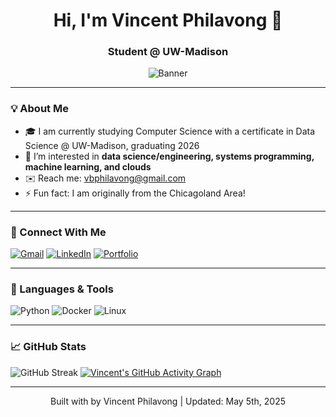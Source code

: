 <h1 align="center">Hi, I'm Vincent Philavong 👋</h1>
<h3 align="center">Student @ UW-Madison</h3>

<p align="center">
  <img src="https://your-banner-image-url" alt="Banner" />
</p>

---

### 💡 About Me
- 🎓 I am currently studying Computer Science with a certificate in Data Science @ UW-Madison, graduating 2026
- 💬 I’m interested in **data science/engineering, systems programming, machine learning, and clouds**
- ✉️ Reach me: [vbphilavong@gmail.com](mailto:vbphilavong@gmail.com)
- ⚡ Fun fact: I am originally from the Chicagoland Area!
 
---

### 🔗 Connect With Me

[![Gmail](https://img.shields.io/badge/-Email-D14836?style=for-the-badge&logo=gmail&logoColor=white)](mailto:vbphilavong@gmail.com)
[![LinkedIn](https://img.shields.io/badge/-LinkedIn-blue?style=for-the-badge&logo=linkedin)](https://www.linkedin.com/in/vincentphilavong/)
[![Portfolio](https://img.shields.io/badge/-Portfolio-24292e?style=for-the-badge&logo=github)](https://github.com/VPhilavong)

---

### 🧠 Languages & Tools

![Python](https://img.shields.io/badge/Python-3776AB?style=for-the-badge&logo=python&logoColor=white)
![Docker](https://img.shields.io/badge/Docker-2496ED?style=for-the-badge&logo=docker&logoColor=white)
![Linux](https://img.shields.io/badge/Linux-FCC624?style=for-the-badge&logo=linux&logoColor=black)

---

### 📈 GitHub Stats

![GitHub Streak](https://streak-stats.demolab.com?user=VPhilavong&theme=radical)
[![Vincent's GitHub Activity Graph](https://github-readme-activity-graph.cyclic.app/graph?username=VPhilavong&theme=github-compact)](https://github.com/Ashutosh00710/github-readme-activity-graph)

---

<!-- Footer -->
<p align="center">
  Built with by Vincent Philavong | Updated: May 5th, 2025
</p>
